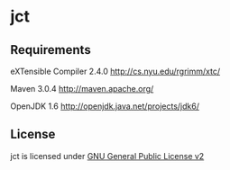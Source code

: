 jct 
=====================

Requirements
-------------
eXTensible Compiler 2.4.0 http://cs.nyu.edu/rgrimm/xtc/

Maven 3.0.4 http://maven.apache.org/

OpenJDK 1.6  http://openjdk.java.net/projects/jdk6/

License
--------
jct is licensed under [GNU General Public License v2](LICENSE)

